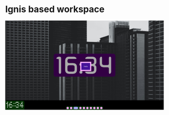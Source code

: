 # Ignis based workspace

<img src="https://raw.githubusercontent.com/newor0599/ignis-workspace/6e19febeec873bafab2f45a93ac2ce8d659cfac1/preview/v0.1.png">
